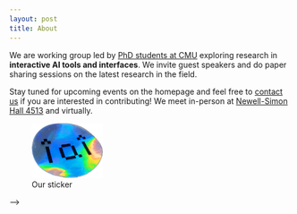 ```yaml
---
layout: post
title: About
---
```


We are working group led by [PhD students at CMU](https://hcii.cmu.edu/people/phd-students) exploring research in **interactive AI tools and interfaces**. We invite guest speakers and do paper sharing sessions on the latest research in the field.

Stay tuned for upcoming events on the homepage and feel free to [contact us](mailto:interactiveaiteam@gmail.com) if you are interested in contributing! We meet in-person at [Newell-Simon Hall 4513](https://maps.app.goo.gl/4uwWcsNJgdwPpRg78) and virtually.

<figure>
  <img alt="iai sticker" src="/assets/images/sticker-photo.png" style="width: 30%;" />
  <figcaption>
    Our sticker
  </figcaption>
</figure>

<!-- >The first wave of AI was about classification, where AI can recognize various types of input data: images, video, audio, language. The second wave of AI is now the generative wave, where you take that input data and produce new data. The third wave of AI will be the interactive phase. --> -->
